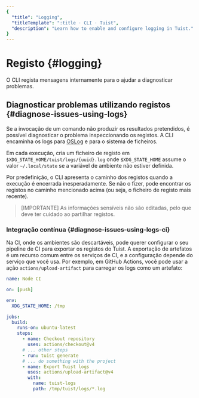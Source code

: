 ```yaml
---
{
  "title": "Logging",
  "titleTemplate": ":title · CLI · Tuist",
  "description": "Learn how to enable and configure logging in Tuist."
}
---
```

# Registo {#logging}

O CLI regista mensagens internamente para o ajudar a diagnosticar problemas.

## Diagnosticar problemas utilizando registos {#diagnose-issues-using-logs}

Se a invocação de um comando não produzir os resultados pretendidos, é possível
diagnosticar o problema inspeccionando os registos. A CLI encaminha os logs para
[OSLog](https://developer.apple.com/documentation/os/oslog) e para o sistema de
ficheiros.

Em cada execução, cria um ficheiro de registo em
`$XDG_STATE_HOME/tuist/logs/{uuid}.log` onde `$XDG_STATE_HOME` assume o valor
`~/.local/state` se a variável de ambiente não estiver definida.

Por predefinição, o CLI apresenta o caminho dos registos quando a execução é
encerrada inesperadamente. Se não o fizer, pode encontrar os registos no caminho
mencionado acima (ou seja, o ficheiro de registo mais recente).

> [IMPORTANTE] As informações sensíveis não são editadas, pelo que deve ter
> cuidado ao partilhar registos.

### Integração contínua {#diagnose-issues-using-logs-ci}

Na CI, onde os ambientes são descartáveis, pode querer configurar o seu pipeline
de CI para exportar os registos do Tuist. A exportação de artefatos é um recurso
comum entre os serviços de CI, e a configuração depende do serviço que você usa.
Por exemplo, em GitHub Actions, você pode usar a ação `actions/upload-artifact`
para carregar os logs como um artefato:

```yaml
name: Node CI

on: [push]

env:
  XDG_STATE_HOME: /tmp

jobs:
  build:
    runs-on: ubuntu-latest
    steps:
      - name: Checkout repository
        uses: actions/checkout@v4
      # ... other steps
      - run: tuist generate
      # ... do something with the project
      - name: Export Tuist logs
        uses: actions/upload-artifact@v4
        with:
          name: tuist-logs
          path: /tmp/tuist/logs/*.log
```
